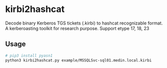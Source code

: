 # kirbi2hashcat

Decode binary Kerberos TGS tickets (.kirbi) to hashcat recognizable format. A kerberoasting toolkit for research purpose. Support etype 17, 18, 23 

## Usage

```sh
# pip3 install pyasn1
python3 kirbi2hashcat.py example/MSSQLSvc-sql01.medin.local.kirbi
```

